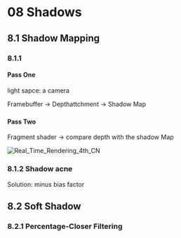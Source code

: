 # 08 Shadows

## 8.1 Shadow Mapping

### 8.1.1 
#### Pass One
light sapce: a camera

Framebuffer → Depthattchment → Shadow Map

### 
#### Pass Two
Fragment shader → compare depth with the shadow Map

![Real_Time_Rendering_4th_CN](https://github.com/user-attachments/assets/88eb39af-c936-4aac-af7a-b06a4a90f2a4)


### 8.1.2 Shadow acne
Solution: minus bias factor 


## 8.2 Soft Shadow
### 8.2.1 Percentage-Closer Filtering
